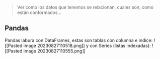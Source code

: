> Ver como los datos que tenemos se relacionan, cuales son, como están conformados...

## Pandas
Pandas labura con DataFrames, estas son tablas con columna e indice: ![[Pasted image 20230827110518.png]]
y con Series (listas indexadas): ![[Pasted image 20230827110555.png]]